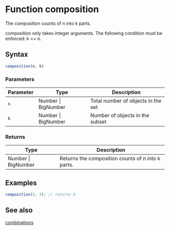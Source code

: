 <!-- Note: This file is automatically generated from source code comments. Changes made in this file will be overridden. -->

# Function composition

The composition counts of n into k parts.

composition only takes integer arguments.
The following condition must be enforced: k <= n.


## Syntax

```js
composition(n, k)
```

### Parameters

Parameter | Type | Description
--------- | ---- | -----------
`n` | Number &#124; BigNumber | Total number of objects in the set
`k` | Number &#124; BigNumber | Number of objects in the subset

### Returns

Type | Description
---- | -----------
Number &#124; BigNumber | Returns the composition counts of n into k parts.


## Examples

```js
composition(5, 3); // returns 6
```


## See also

[combinations](combinations.md)
